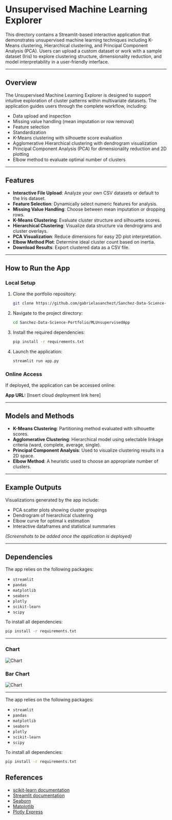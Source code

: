 # Unsupervised Machine Learning Explorer

This directory contains a Streamlit-based interactive application that demonstrates unsupervised machine learning techniques including K-Means clustering, Hierarchical clustering, and Principal Component Analysis (PCA). Users can upload a custom dataset or work with a sample dataset (Iris) to explore clustering structure, dimensionality reduction, and model interpretability in a user-friendly interface.

---

## Overview

The Unsupervised Machine Learning Explorer is designed to support intuitive exploration of cluster patterns within multivariate datasets. The application guides users through the complete workflow, including:

* Data upload and inspection
* Missing value handling (mean imputation or row removal)
* Feature selection
* Standardization
* K-Means clustering with silhouette score evaluation
* Agglomerative Hierarchical clustering with dendrogram visualization
* Principal Component Analysis (PCA) for dimensionality reduction and 2D plotting
* Elbow method to evaluate optimal number of clusters

---

## Features

* **Interactive File Upload**: Analyze your own CSV datasets or default to the Iris dataset.
* **Feature Selection**: Dynamically select numeric features for analysis.
* **Missing Value Handling**: Choose between mean imputation or dropping rows.
* **K-Means Clustering**: Evaluate cluster structure and silhouette scores.
* **Hierarchical Clustering**: Visualize data structure via dendrograms and cluster overlays.
* **PCA Visualization**: Reduce dimensions for easy 2D plot interpretation.
* **Elbow Method Plot**: Determine ideal cluster count based on inertia.
* **Download Results**: Export clustered data as a CSV file.

---

## How to Run the App

### Local Setup

1. Clone the portfolio repository:

   ```bash
   git clone https://github.com/gabrielasanchezt/Sanchez-Data-Science-Portfolio.git
   ```

2. Navigate to the project directory:

   ```bash
   cd Sanchez-Data-Science-Portfolio/MLUnsupervisedApp
   ```

3. Install the required dependencies:

   ```bash
   pip install -r requirements.txt
   ```

4. Launch the application:

   ```bash
   streamlit run app.py
   ```

### Online Access

If deployed, the application can be accessed online:

**App URL:** \[Insert cloud deployment link here]

---

## Models and Methods

* **K-Means Clustering**: Partitioning method evaluated with silhouette scores.
* **Agglomerative Clustering**: Hierarchical model using selectable linkage criteria (ward, complete, average, single).
* **Principal Component Analysis**: Used to visualize clustering results in a 2D space.
* **Elbow Method**: A heuristic used to choose an appropriate number of clusters.

---

## Example Outputs

Visualizations generated by the app include:

* PCA scatter plots showing cluster groupings
* Dendrogram of hierarchical clustering
* Elbow curve for optimal `k` estimation
* Interactive dataframes and statistical summaries

*(Screenshots to be added once the application is deployed)*

---

## Dependencies

The app relies on the following packages:

* `streamlit`
* `pandas`
* `matplotlib`
* `seaborn`
* `plotly`
* `scikit-learn`
* `scipy`

To install all dependencies:

```bash
pip install -r requirements.txt
```

---

### Chart
![Chart](screenshots/chart.png)

### Bar Chart
![Chart](screenshots/bar_chart.png)

---

The app relies on the following packages:

* `streamlit`
* `pandas`
* `matplotlib`
* `seaborn`
* `plotly`
* `scikit-learn`
* `scipy`

To install all dependencies:

```bash
pip install -r requirements.txt
```

## References

* [scikit-learn documentation](https://scikit-learn.org/stable/documentation.html)
* [Streamlit documentation](https://docs.streamlit.io/)
* [Seaborn](https://seaborn.pydata.org/)
* [Matplotlib](https://matplotlib.org/)
* [Plotly Express](https://plotly.com/python/plotly-express/)

